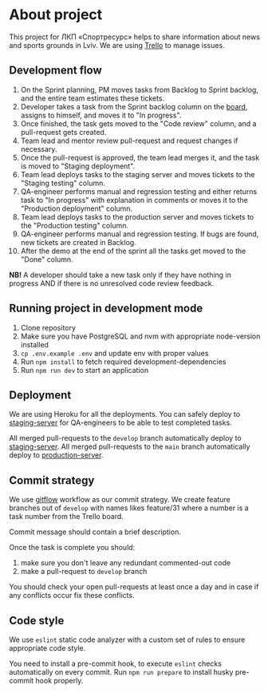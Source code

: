 # About project

This project for ЛКП «Спортресурс» helps to share information about news and sports grounds in Lviv. We are using [Trello](https://trello.com/b/J2wr6eQW/sportresurs) to manage issues.

## Development flow

1. On the Sprint planning, PM moves tasks from Backlog to Sprint backlog, and the entire team estimates these tickets.
2. Developer takes a task from the Sprint backlog column on the [board](https://trello.com/b/J2wr6eQW/sportresurs), assigns to himself, and moves it to "In progress".
3. Once finished, the task gets moved to the "Code review" column, and a pull-request gets created.
4. Team lead and mentor review pull-request and request changes if necessary.
5. Once the pull-request is approved, the team lead merges it, and the task is moved to "Staging deployment".
6. Team lead deploys tasks to the staging server and moves tickets to the "Staging testing" column.
7. QA-engineer performs manual and regression testing and either returns task to "In progress" with explanation in comments or moves it to the "Production deployment" column.
8. Team lead deploys tasks to the production server and moves tickets to the "Production testing" column.
9. QA-engineer performs manual and regression testing. If bugs are found, new tickets are created in Backlog.
10. After the demo at the end of the sprint all the tasks get moved to the "Done" column.

**NB!** A developer should take a new task only if they have nothing in progress AND if there is no unresolved code review feedback.

## Running project in development mode

1. Clone repository
2. Make sure you have PostgreSQL and nvm with appropriate node-version installed
3. `cp .env.example .env` and update env with proper values
4. Run `npm install` to fetch required development-dependencies
5. Run `npm run dev` to start an application

## Deployment

We are using Heroku for all the deployments. You can safely deploy to [staging-server](https://sportresurs-staging.herokuapp.com/) for QA-engineers to be able to test completed tasks.

All merged pull-requests to the `develop` branch automatically deploy to [staging-server](https://sportresurs-staging.herokuapp.com/).
All merged pull-requests to the `main` branch automatically deploy to [production-server](https://sportresurs.herokuapp.com/).

## Commit strategy

We use [gitflow](https://www.atlassian.com/git/tutorials/comparing-workflows) workflow as our commit strategy.
We create feature branches out of `develop` with names likes feature/31 where a number is a task number from the Trello board.

Commit message should contain a brief description.

Once the task is complete you should:

1. make sure you don't leave any redundant commented-out code
2. make a pull-request to `develop` branch

You should check your open pull-requests at least once a day and in case if any conflicts occur fix these conflicts.

## Code style

We use `eslint` static code analyzer with a custom set of rules to ensure appropriate code style.

You need to install a pre-commit hook, to execute `eslint` checks automatically on every commit. 
Run `npm run prepare` to install husky pre-commit hook properly.
